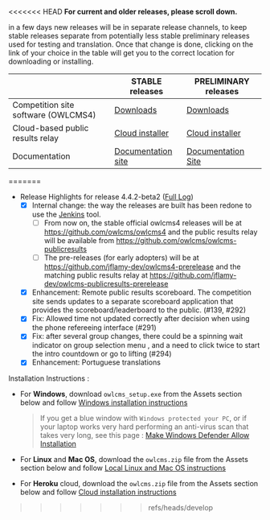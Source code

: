 <<<<<<< HEAD
**For current and older releases, please scroll down.**

in a few days new releases will be in separate release channels, to keep stable releases separate from potentially less stable preliminary releases used for testing and translation.  Once that change is done, clicking on the link of your choice in the table will get you to the correct location for downloading or installing.

|                                     | STABLE releases                                              | PRELIMINARY releases                                         |
| ----------------------------------- | ------------------------------------------------------------ | ------------------------------------------------------------ |
| Competition site software (OWLCMS4) | [Downloads](https://github.com/owlcms/owlcms4/releases) | [Downloads](https://github.com/jflamy-dev/owlcms4-prerelease) |
| Cloud-based public results relay    | [Cloud installer](https://github.com/owlcms/publicresults-heroku/blob/master/README.md) | [Cloud installer](https://github.com/jflamy-dev/publicresults-heroku-prerelease/blob/master/README.md) |
| Documentation                       | [Documentation site](https://owlcms.github.io/owlcms4/#/index) | [Documentation Site](https://jflamy-dev.github.io/owlcms4-prerelease/#/index) |
=======
* Release Highlights for release 4.4.2-beta2 ([Full Log](https://github.com/jflamy/owlcms4/issues?utf8=%E2%9C%93&q=is%3Aclosed+is%3Aissue+project%3Ajflamy%2Fowlcms4%2F1+))
  - [x] Internal change: the way the releases are built has been redone to use the [Jenkins](https://jenkins.io/) tool.
    - [ ] From now on, the stable official owlcms4 releases will be at https://github.com/owlcms/owlcms4 and the public results relay will be available from https://github.com/owlcms/owlcms-publicresults
    - [ ] The pre-releases (for early adopters) will be at https://github.com/jflamy-dev/owlcms4-prerelease and the matching public results relay at https://github.com/jflamy-dev/owlcms-publicresults-prerelease
  - [x] Enhancement: Remote public results scoreboard.  The competition site sends updates to a separate scoreboard application that provides the scoreboard/leaderboard to the public. (#139, #292)
  - [x] Fix: Allowed time not updated correctly after decision when using the phone refereeing interface (#291)
  - [x] Fix: after several group changes, there could be a spinning wait indicator on group selection menu , and a need to click twice to start the intro countdown or go to lifting (#294)
  - [x] Enhancement: Portuguese translations

Installation Instructions :
  - For **Windows**, download `owlcms_setup.exe` from the Assets section below and follow [Windows installation instructions](https://jflamy.github.io/owlcms4/#/LocalWindowsSetup.md) 
    
    > If you get a blue window with `Windows protected your PC`, or if your laptop works very hard performing an anti-virus scan that takes very long, see this page : [Make Windows Defender Allow Installation](https://jflamy.github.io/owlcms4/#/DefenderOff)
  - For **Linux** and **Mac OS**, download the `owlcms.zip` file from the Assets section below and follow [Local Linux and Mac OS instructions](https://jflamy.github.io/owlcms4/#/LocalLinuxMacSetup.md) 
  - For **Heroku** cloud, download the `owlcms.zip` file from the Assets section below and follow [Cloud installation instructions](https://jflamy.github.io/owlcms4/#/Heroku.md)
>>>>>>> refs/heads/develop
